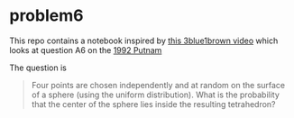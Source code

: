 # problem6

This repo contains a notebook inspired by [this 3blue1brown
video](https://www.youtube.com/watch?v=OkmNXy7er84&t=1s) which looks at question
A6 on the [1992 Putnam](http://www.math.hawaii.edu/~dale/putnam/1992.pdf) 

The question is ​
>Four points are chosen independently and at random on the surface of
>a sphere (using the uniform distribution). What is the probability
>that the center of the sphere lies inside the resulting tetrahedron?
​